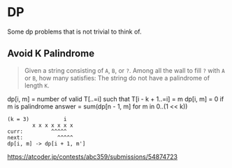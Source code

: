 # DP

Some dp problems that is not trivial to think of.

## Avoid K Palindrome

> Given a string consisting of `A`, `B`, or `?`. 
> Among all the wall to fill `?` with `A` or `B`, how many satisfies:
> The string do not have a palindrome of length `K`.

dp[i, m] = number of valid T[..=i] such that T[i - k + 1..=i] = m
dp[i, m] = 0 if m is palindrome
answer = sum(dp[n - 1, m] for m in 0..(1 << k))

```
(k = 3)           i
        x x x x x x x
curr:         ^^^^^
next:           ^^^^^
dp[i, m] -> dp[i + 1, m']
```

<https://atcoder.jp/contests/abc359/submissions/54874723>